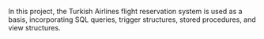 In this project, the Turkish Airlines flight reservation system is used as a basis, incorporating SQL queries, trigger structures, stored procedures, and view structures.
